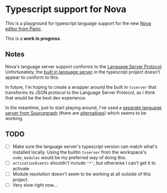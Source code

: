 # Typescript support for Nova

This is a playground for typescript language support for the new [Nova editor from Panic](https://panic.com/nova/).

This is a **work in progress**.

## Notes

Nova's language server support conforms to the [Language Server Protocol](https://microsoft.github.io/language-server-protocol/). Unfortunately, the [built in language server](https://github.com/Microsoft/TypeScript/wiki/Standalone-Server-%28tsserver%29) in the typescript project doesn't appear to conform to this.

In future, I'm hoping to create a wrapper around the built in `tsserver` that transforms its JSON protocol to the Language Server Protocol, as I think that would be the best dev experience.

In the meantime, just to start playing around, I've used a [separate language server from Sourcegraph](https://github.com/sourcegraph/javascript-typescript-langserver) (there are [alternatives](https://microsoft.github.io/language-server-protocol/implementors/servers/)) which seems to be working.

## TODO

- [ ] Make sure the language server's typescript version can match what's installed locally. Using the builtin `tsserver` from the workspace's `node_modules` would be my preferred way of doing this.
- [ ] `activationEvents` shouldn't include `"*"`, but otherwise I can't get it to activate
- [ ] Module resolution doesn't seem to be working at all outside of this project.
- [ ] Very slow right now...
